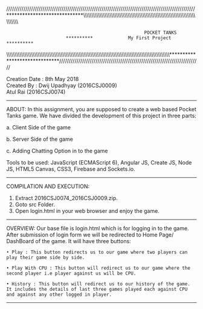 ///////////////////////////////////////////////////////////////////////////////////////////////////*****************************\\\\\\\\\\\\\\\\\\\\\\\\\\\\\\\\\\\\\\\\\\\\\\\\\\\\\\\\\\\\\\\\\\\\\\\\\\\\\\\\\\\\\\\\\\\\\\\\\\\\\\\\\\\\\\\\\\\\\\\\\\\\\\\\\\\\\\\\\\\\\\\\\\\\\\
                                  
                                                       POCKET TANKS
		                  **********             My First Project        **********
							 
\\\\\\\\\\\\\\\\\\\\\\\\\\\\\\\\\\\\\\\\\\\\\\\\\\\\\\\\\\\\\\\\\\\\\\\\\\\\\\\\\\\\\\\\\\\\\\\\\\\\\\\\\\\\\\\\\\\\\\\\\\\\\\\\\\\\\\\\\\\\\\\\\\\\\\\\\\\\\\\\\\\\\\\\\\\\\\\\\\\\\\\\\\\\\\\\\\\\\\******************************//////////////////////////////////////////////////////////////////////////

Creation  Date : 8th May 2018  
Created By : Dwij Upadhyay (2016CSJ0009)        			          
	    						Atul Rai (2016CSJ0074)

****************************************************************************************************************************************

ABOUT:
In this assignment, you are supposed to create a web based Pocket Tanks game.
We have divided the development of this project in three parts:

a. Client Side of the game

b. Server Side of the game

c. Adding Chatting Option in to the game

Tools to be used: JavaScript (ECMAScript 6), Angular JS, Create JS, Node
JS, HTML5 Canvas, CSS3, Firebase and Sockets.io.

****************************************************************************************************************************************


COMPILATION AND EXECUTION: 
1. Extract 2016CSJ0074_2016CSJ0009.zip.
2. Goto src Folder.
3. Open login.html in your web browser and enjoy the game.

****************************************************************************************************************************************

OVERVIEW:
Our base file is login.html which is for logging in to the game. After submission of login form we will be redirected to Home Page/ DashBoard
of the game. It will have three buttons:

    • Play : This button redirects us to our game where two players can play their game side by side.
    
    • Play With CPU : This button will redirect us to our game where the second player i.e player against us will be CPU.
    
    • History : This button will redirect us to our history of the game. It includes the details of last three games played each against CPU and against any other logged in player.

****************************************************************************************************************************************
